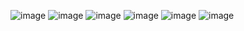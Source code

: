 ![image](https://github.com/kathryntoney/kathryntoney/assets/127783825/a34d2e6d-f9cc-4d06-b7bf-bd3e6f6be122)
![image](https://github.com/kathryntoney/kathryntoney/assets/127783825/70a1dc09-24e2-4602-a9bf-3c5dc2f79740) ![image](https://github.com/kathryntoney/kathryntoney/assets/127783825/8aa075ef-f4e9-4dc3-bb52-d7be3cddc36d) ![image](https://github.com/kathryntoney/kathryntoney/assets/127783825/eb0d3d0a-be57-47e8-b63d-b44559aa8d54) ![image](https://github.com/kathryntoney/kathryntoney/assets/127783825/b81d33e7-2ac3-4ab4-9cc9-a239c0219526) ![image](https://github.com/kathryntoney/kathryntoney/assets/127783825/006b206e-43b1-487f-8dfb-16bdec74430e)





